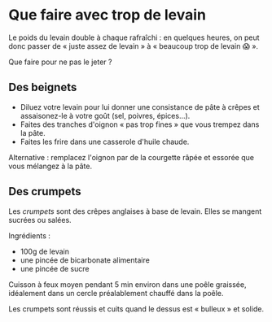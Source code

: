 # Que faire avec trop de levain

Le poids du levain double à chaque rafraîchi : en quelques heures, on peut
donc passer de « juste assez de levain » à « beaucoup trop de levain 😱 ».

Que faire pour ne pas le jeter ?

## Des beignets

* Diluez votre levain pour lui donner une consistance de pâte à crêpes et
  assaisonez-le à votre goût (sel, poivres, épices...).
* Faites des tranches d'oignon « pas trop fines » que vous trempez dans la
  pâte.
* Faites les frire dans une casserole d'huile chaude.

Alternative : remplacez l'oignon par de la courgette râpée et essorée que vous
mélangez à la pâte.

## Des crumpets

Les _crumpets_ sont des crêpes anglaises à base de levain. Elles se mangent
sucrées ou salées.

Ingrédients :

* 100g de levain
* une pincée de bicarbonate alimentaire
* une pincée de sucre

Cuisson à feux moyen pendant 5 min environ dans une poêle graissée, idéalement
dans un cercle préalablement chauffé dans la poêle.

Les crumpets sont réussis et cuits quand le dessus est « bulleux » et solide.
